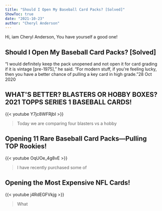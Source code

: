 ```yaml
---
title: "Should I Open My Baseball Card Packs? [Solved]"
ShowToc: true 
date: "2021-10-23"
author: "Cheryl Anderson" 
---
```


Hi, iam Cheryl Anderson, You have yourself a good one!
## Should I Open My Baseball Card Packs? [Solved]
“I would definitely keep the pack unopened and not open it for card grading if it is vintage [pre-1975],” he said. “For modern stuff, if you're feeling lucky, then you have a better chance of pulling a key card in high grade.”28 Oct 2020

## WHAT'S BETTER?  BLASTERS OR HOBBY BOXES?  2021 TOPPS SERIES 1 BASEBALL CARDS!
{{< youtube Y7jc8WFRjbI >}}
>Today we are comparing four blasters vs a hobby 

## Opening 11 Rare Baseball Card Packs—Pulling TOP Rookies!
{{< youtube OqUOe_4g8vE >}}
>I have recently purchased some of 

## Opening the Most Expensive NFL Cards!
{{< youtube j4RdEGFVkjg >}}
>What 

